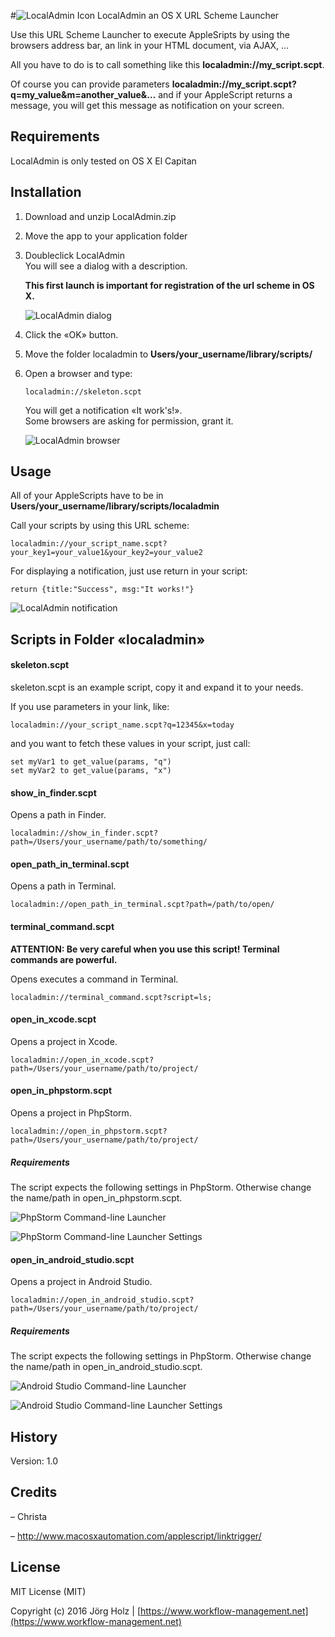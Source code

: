 #![LocalAdmin Icon](doc_images/icon_32x32.png) LocalAdmin an OS X URL Scheme Launcher

Use this URL Scheme Launcher to execute AppleSripts by using the browsers address bar, an link in your HTML document, via AJAX, …

All you have to do is to call something like this **localadmin://my_script.scpt**.

Of course you can provide parameters **localadmin://my_script.scpt?q=my_value&m=another_value&…** and if your AppleScript returns a message, you will get this message as notification on your screen.

## Requirements

LocalAdmin is only tested on OS X El Capitan

## Installation

1. Download and unzip LocalAdmin.zip

2. Move the app to your application folder

3. Doubleclick LocalAdmin  
   You will see a dialog with a description.
   
   **This first launch is important for registration of the url scheme in OS X.**  
   
   ![LocalAdmin dialog](doc_images/localadmin_app.png)  
   
4. Click the «OK» button.

5. Move the folder localadmin to **Users/your_username/library/scripts/**

6. Open a browser and type:
  
   ```
   localadmin://skeleton.scpt
   ```
   You will get a notification «It work's!».  
   Some browsers are asking for permission, grant it.
   
   ![LocalAdmin browser](doc_images/localadmin_browser.png)

## Usage

All of your AppleScripts have to be in **Users/your_username/library/scripts/localadmin**

Call your scripts by using this URL scheme:

```
localadmin://your_script_name.scpt?your_key1=your_value1&your_key2=your_value2
```

For displaying a notification, just use return in your script:

```
return {title:"Success", msg:"It works!"}
```

 ![LocalAdmin notification](doc_images/localadmin_notification.png)
 
## Scripts in Folder «localadmin»

#### skeleton.scpt

skeleton.scpt is an example script, copy it and expand it to your needs.

If you use parameters in your link, like:

```
localadmin://your_script_name.scpt?q=12345&x=today
```

and you want to fetch these values in your script, just call:

```
set myVar1 to get_value(params, "q")
set myVar2 to get_value(params, "x")
```

#### show_in_finder.scpt

Opens a path in Finder.

```
localadmin://show_in_finder.scpt?path=/Users/your_username/path/to/something/
```

#### open_path_in_terminal.scpt

Opens a path in Terminal.


```
localadmin://open_path_in_terminal.scpt?path=/path/to/open/
```

#### terminal_command.scpt

**ATTENTION: Be very careful when you use this script! Terminal commands are powerful.** 

Opens executes a command in Terminal.

```
localadmin://terminal_command.scpt?script=ls;
```

#### open_in_xcode.scpt

Opens a project in Xcode.

```
localadmin://open_in_xcode.scpt?path=/Users/your_username/path/to/project/
```

#### open_in_phpstorm.scpt

Opens a project in PhpStorm.

```
localadmin://open_in_phpstorm.scpt?path=/Users/your_username/path/to/project/
```

##### Requirements

The script expects the following settings in PhpStorm. Otherwise change the name/path in open_in_phpstorm.scpt.

![PhpStorm Command-line Launcher](doc_images/phpstorm_1.png)

![PhpStorm Command-line Launcher Settings](doc_images/phpstorm_2.png)

#### open_in_android_studio.scpt

Opens a project in Android Studio.

```
localadmin://open_in_android_studio.scpt?path=/Users/your_username/path/to/project/
```

##### Requirements

The script expects the following settings in PhpStorm. Otherwise change the name/path in open_in_android_studio.scpt.

![Android Studio Command-line Launcher](doc_images/android_studio_1.png)

![Android Studio Command-line Launcher Settings](doc_images/android_studio_2.png)

## History

Version: 1.0

## Credits

– Christa

– http://www.macosxautomation.com/applescript/linktrigger/

## License

MIT License (MIT)

Copyright (c) 2016 Jörg Holz | [https://www.workflow-management.net](https://www.workflow-management.net)